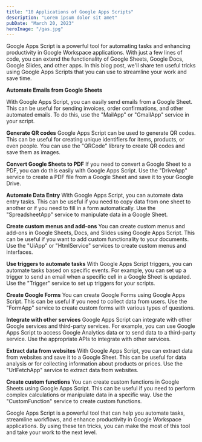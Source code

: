 ```yaml
---
title: "10 Applications of Google Apps Scripts"
description: "Lorem ipsum dolor sit amet"
pubDate: "March 20, 2023"
heroImage: "/gas.jpg"
---
```


Google Apps Script is a powerful tool for automating tasks and enhancing productivity in Google Workspace applications. With just a few lines of code, you can extend the functionality of Google Sheets, Google Docs, Google Slides, and other apps. In this blog post, we'll share ten useful tricks using Google Apps Scripts that you can use to streamline your work and save time.

**Automate Emails from Google Sheets**

With Google Apps Script, you can easily send emails from a Google Sheet. This can be useful for sending invoices, order confirmations, and other automated emails. To do this, use the "MailApp" or "GmailApp" service in your script.

**Generate QR codes**
Google Apps Script can be used to generate QR codes. This can be useful for creating unique identifiers for items, products, or even people. You can use the "QRCode" library to create QR codes and save them as images.

**Convert Google Sheets to PDF**
If you need to convert a Google Sheet to a PDF, you can do this easily with Google Apps Script. Use the "DriveApp" service to create a PDF file from a Google Sheet and save it to your Google Drive.

**Automate Data Entry**
With Google Apps Script, you can automate data entry tasks. This can be useful if you need to copy data from one sheet to another or if you need to fill in a form automatically. Use the "SpreadsheetApp" service to manipulate data in a Google Sheet.

**Create custom menus and add-ons**
You can create custom menus and add-ons in Google Sheets, Docs, and Slides using Google Apps Script. This can be useful if you want to add custom functionality to your documents. Use the "UiApp" or "HtmlService" services to create custom menus and interfaces.

**Use triggers to automate tasks**
With Google Apps Script triggers, you can automate tasks based on specific events. For example, you can set up a trigger to send an email when a specific cell in a Google Sheet is updated. Use the "Trigger" service to set up triggers for your scripts.

**Create Google Forms**
You can create Google Forms using Google Apps Script. This can be useful if you need to collect data from users. Use the "FormApp" service to create custom forms with various types of questions.

**Integrate with other services**
Google Apps Script can integrate with other Google services and third-party services. For example, you can use Google Apps Script to access Google Analytics data or to send data to a third-party service. Use the appropriate APIs to integrate with other services.

**Extract data from websites**
With Google Apps Script, you can extract data from websites and save it to a Google Sheet. This can be useful for data analysis or for collecting information about products or prices. Use the "UrlFetchApp" service to extract data from websites.

**Create custom functions**
You can create custom functions in Google Sheets using Google Apps Script. This can be useful if you need to perform complex calculations or manipulate data in a specific way. Use the "CustomFunction" service to create custom functions.

Google Apps Script is a powerful tool that can help you automate tasks, streamline workflows, and enhance productivity in Google Workspace applications. By using these ten tricks, you can make the most of this tool and take your work to the next level.
